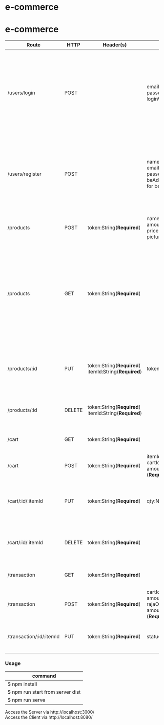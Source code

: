 # e-commerce

# e-commerce

Route | HTTP | Header(s) | Body | Response | Description
------|------|-----------|------|----------|------------
/users/login|POST||email:String(**Required**)<br>password:String(**Required**)<br>loginVia:String(**Required**)|error:<br>status code 400 <br> name:String(**Required**) <br> password:String(**Required**) min length 5 max length 10 <br> email:String(**Required**) <br> format should be _@_._, must be unique, loginVia  <br>success:<br>login success: get status code 200 <br> get token:String <br> userLogin:Object | in userLogin there're <br> name, email, role, loginVia
/users/register|POST||name:String(**Required**)<br>email:String(**Required**)<br>password:String(**Required**)<br>beAdmin:String(**required**) for become admin|error:<br>status code 400<br> Email should be unique <br> wrong beAdmin secret for becoming and admin <br> there's empty field <br>success:<br> status code 200 <br> get message:String <br> get userInfo:Object | Theres difference register page in cliend side <br> for login as admin or customer <br> but still have same page for login
/products|POST|token:String(**Required**)|name:String(**Required**)<br>amount:Number(**Required**) price:Number(**Required**) picture:File(**Required**)|error:<br>insufficient money<br>success:<br>success add item to the cart|add item to the cart
/products|GET|token:String(**Required**)||error:<br> status code 400 <br> amount:Number cant be less than 0 <br> minimum price:Number is 1000 <br> created_date and expired_date:Date but return as String <br> picture:File not encoding <br> name:String should be unique <br>success:<br> status code 201 <br> get message:String for information <br> | view all products in cart
/products/:id|PUT|token:String(**Required**) <br> itemId:String(**Required**)|token:String(**Required**)|name:String(**Required**)<br>amount:Number(**Required**) price:Number(**Required**) picture:File(**Required**)|error:<br>not authorized to edit products<br>success:<br>edit item success|edit products in cart
/products/:id|DELETE|token:String(**Required**) <br> itemId:String(**Required**)||error:<br>not authorized to remove products<br>success:<br>remove item success|remove products in cart
/cart | GET | token:String(**Required**) | | error:<br> please login first<br> success:<br> successfully read data | get products from api
/cart | POST | token:String(**Required**) | itemId:String(**Required**) <br> cartId:String(**Required**) <br> amount:Number (**Required**) | error: <br> amount must between 1 into maksimum stock | Add item into cart
/cart/:id/:itemId | PUT | token:String(**Required**) | qty:Number(**Required**) | error: <br> amount must between 1 into maksimum stock <br> can't update other customers data <br> success: update item amount | edit item in the cart
/cart/:id/:itemId | DELETE | token:String(**Required**) | | error: <br> can't delete other customers data <br> success: <br> successfully delete data from cart | delete item from the cart
/transaction | GET | token:String(**Required**) | | error:<br> please login first<br> success:<br> successfully read data | get transactions from api
/transaction | POST | token:String(**Required**) | cartId:String(**Required**) <br> amountId:String(**Required**) <br> rajaOngkirFile:String <br> amount:Number (**Required**) | error: <br> amount product must between 1 into maksimum stock | Add item into transaction
/transaction/:id/:itemId | PUT | token:String(**Required**) | status:Number(**Required**) | error: <br> only can change status between admin and user | admin can sent file, while user only can accept file


### Usage
command |
------- |
$ npm install |
$ npm run start from server dist |
$ npm run serve |

Access the Server via http://localhost:3000/
<br>
Access the Client via http://localhost:8080/